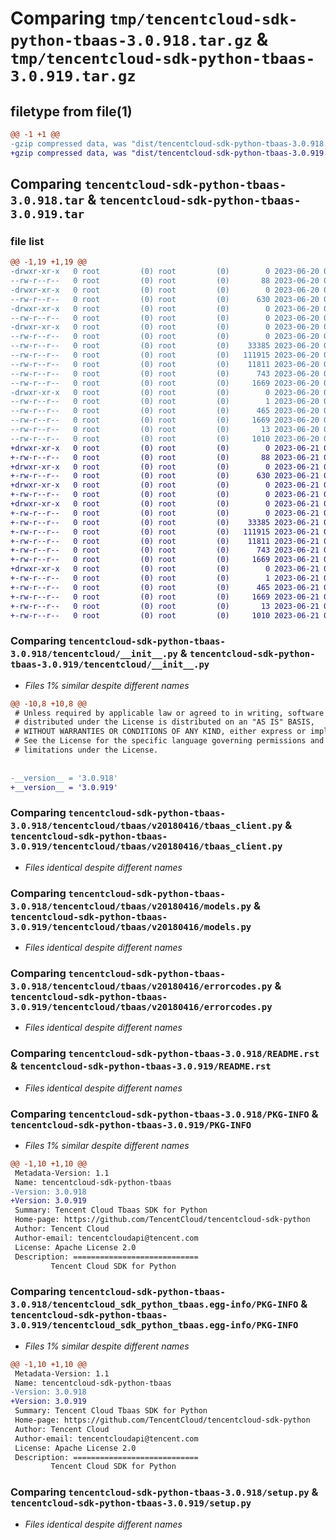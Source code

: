 # Comparing `tmp/tencentcloud-sdk-python-tbaas-3.0.918.tar.gz` & `tmp/tencentcloud-sdk-python-tbaas-3.0.919.tar.gz`

## filetype from file(1)

```diff
@@ -1 +1 @@
-gzip compressed data, was "dist/tencentcloud-sdk-python-tbaas-3.0.918.tar", last modified: Tue Jun 20 02:48:27 2023, max compression
+gzip compressed data, was "dist/tencentcloud-sdk-python-tbaas-3.0.919.tar", last modified: Wed Jun 21 00:36:28 2023, max compression
```

## Comparing `tencentcloud-sdk-python-tbaas-3.0.918.tar` & `tencentcloud-sdk-python-tbaas-3.0.919.tar`

### file list

```diff
@@ -1,19 +1,19 @@
-drwxr-xr-x   0 root         (0) root         (0)        0 2023-06-20 02:48:27.000000 tencentcloud-sdk-python-tbaas-3.0.918/
--rw-r--r--   0 root         (0) root         (0)       88 2023-06-20 02:48:27.000000 tencentcloud-sdk-python-tbaas-3.0.918/setup.cfg
-drwxr-xr-x   0 root         (0) root         (0)        0 2023-06-20 02:48:27.000000 tencentcloud-sdk-python-tbaas-3.0.918/tencentcloud/
--rw-r--r--   0 root         (0) root         (0)      630 2023-06-20 02:48:26.000000 tencentcloud-sdk-python-tbaas-3.0.918/tencentcloud/__init__.py
-drwxr-xr-x   0 root         (0) root         (0)        0 2023-06-20 02:48:27.000000 tencentcloud-sdk-python-tbaas-3.0.918/tencentcloud/tbaas/
--rw-r--r--   0 root         (0) root         (0)        0 2023-06-20 02:48:26.000000 tencentcloud-sdk-python-tbaas-3.0.918/tencentcloud/tbaas/__init__.py
-drwxr-xr-x   0 root         (0) root         (0)        0 2023-06-20 02:48:27.000000 tencentcloud-sdk-python-tbaas-3.0.918/tencentcloud/tbaas/v20180416/
--rw-r--r--   0 root         (0) root         (0)        0 2023-06-20 02:48:26.000000 tencentcloud-sdk-python-tbaas-3.0.918/tencentcloud/tbaas/v20180416/__init__.py
--rw-r--r--   0 root         (0) root         (0)    33385 2023-06-20 02:48:26.000000 tencentcloud-sdk-python-tbaas-3.0.918/tencentcloud/tbaas/v20180416/tbaas_client.py
--rw-r--r--   0 root         (0) root         (0)   111915 2023-06-20 02:48:26.000000 tencentcloud-sdk-python-tbaas-3.0.918/tencentcloud/tbaas/v20180416/models.py
--rw-r--r--   0 root         (0) root         (0)    11811 2023-06-20 02:48:26.000000 tencentcloud-sdk-python-tbaas-3.0.918/tencentcloud/tbaas/v20180416/errorcodes.py
--rw-r--r--   0 root         (0) root         (0)      743 2023-06-20 02:48:26.000000 tencentcloud-sdk-python-tbaas-3.0.918/README.rst
--rw-r--r--   0 root         (0) root         (0)     1669 2023-06-20 02:48:27.000000 tencentcloud-sdk-python-tbaas-3.0.918/PKG-INFO
-drwxr-xr-x   0 root         (0) root         (0)        0 2023-06-20 02:48:27.000000 tencentcloud-sdk-python-tbaas-3.0.918/tencentcloud_sdk_python_tbaas.egg-info/
--rw-r--r--   0 root         (0) root         (0)        1 2023-06-20 02:48:26.000000 tencentcloud-sdk-python-tbaas-3.0.918/tencentcloud_sdk_python_tbaas.egg-info/dependency_links.txt
--rw-r--r--   0 root         (0) root         (0)      465 2023-06-20 02:48:27.000000 tencentcloud-sdk-python-tbaas-3.0.918/tencentcloud_sdk_python_tbaas.egg-info/SOURCES.txt
--rw-r--r--   0 root         (0) root         (0)     1669 2023-06-20 02:48:26.000000 tencentcloud-sdk-python-tbaas-3.0.918/tencentcloud_sdk_python_tbaas.egg-info/PKG-INFO
--rw-r--r--   0 root         (0) root         (0)       13 2023-06-20 02:48:26.000000 tencentcloud-sdk-python-tbaas-3.0.918/tencentcloud_sdk_python_tbaas.egg-info/top_level.txt
--rw-r--r--   0 root         (0) root         (0)     1010 2023-06-20 02:48:26.000000 tencentcloud-sdk-python-tbaas-3.0.918/setup.py
+drwxr-xr-x   0 root         (0) root         (0)        0 2023-06-21 00:36:28.000000 tencentcloud-sdk-python-tbaas-3.0.919/
+-rw-r--r--   0 root         (0) root         (0)       88 2023-06-21 00:36:28.000000 tencentcloud-sdk-python-tbaas-3.0.919/setup.cfg
+drwxr-xr-x   0 root         (0) root         (0)        0 2023-06-21 00:36:28.000000 tencentcloud-sdk-python-tbaas-3.0.919/tencentcloud/
+-rw-r--r--   0 root         (0) root         (0)      630 2023-06-21 00:36:28.000000 tencentcloud-sdk-python-tbaas-3.0.919/tencentcloud/__init__.py
+drwxr-xr-x   0 root         (0) root         (0)        0 2023-06-21 00:36:28.000000 tencentcloud-sdk-python-tbaas-3.0.919/tencentcloud/tbaas/
+-rw-r--r--   0 root         (0) root         (0)        0 2023-06-21 00:36:28.000000 tencentcloud-sdk-python-tbaas-3.0.919/tencentcloud/tbaas/__init__.py
+drwxr-xr-x   0 root         (0) root         (0)        0 2023-06-21 00:36:28.000000 tencentcloud-sdk-python-tbaas-3.0.919/tencentcloud/tbaas/v20180416/
+-rw-r--r--   0 root         (0) root         (0)        0 2023-06-21 00:36:28.000000 tencentcloud-sdk-python-tbaas-3.0.919/tencentcloud/tbaas/v20180416/__init__.py
+-rw-r--r--   0 root         (0) root         (0)    33385 2023-06-21 00:36:28.000000 tencentcloud-sdk-python-tbaas-3.0.919/tencentcloud/tbaas/v20180416/tbaas_client.py
+-rw-r--r--   0 root         (0) root         (0)   111915 2023-06-21 00:36:28.000000 tencentcloud-sdk-python-tbaas-3.0.919/tencentcloud/tbaas/v20180416/models.py
+-rw-r--r--   0 root         (0) root         (0)    11811 2023-06-21 00:36:28.000000 tencentcloud-sdk-python-tbaas-3.0.919/tencentcloud/tbaas/v20180416/errorcodes.py
+-rw-r--r--   0 root         (0) root         (0)      743 2023-06-21 00:36:28.000000 tencentcloud-sdk-python-tbaas-3.0.919/README.rst
+-rw-r--r--   0 root         (0) root         (0)     1669 2023-06-21 00:36:28.000000 tencentcloud-sdk-python-tbaas-3.0.919/PKG-INFO
+drwxr-xr-x   0 root         (0) root         (0)        0 2023-06-21 00:36:28.000000 tencentcloud-sdk-python-tbaas-3.0.919/tencentcloud_sdk_python_tbaas.egg-info/
+-rw-r--r--   0 root         (0) root         (0)        1 2023-06-21 00:36:28.000000 tencentcloud-sdk-python-tbaas-3.0.919/tencentcloud_sdk_python_tbaas.egg-info/dependency_links.txt
+-rw-r--r--   0 root         (0) root         (0)      465 2023-06-21 00:36:28.000000 tencentcloud-sdk-python-tbaas-3.0.919/tencentcloud_sdk_python_tbaas.egg-info/SOURCES.txt
+-rw-r--r--   0 root         (0) root         (0)     1669 2023-06-21 00:36:28.000000 tencentcloud-sdk-python-tbaas-3.0.919/tencentcloud_sdk_python_tbaas.egg-info/PKG-INFO
+-rw-r--r--   0 root         (0) root         (0)       13 2023-06-21 00:36:28.000000 tencentcloud-sdk-python-tbaas-3.0.919/tencentcloud_sdk_python_tbaas.egg-info/top_level.txt
+-rw-r--r--   0 root         (0) root         (0)     1010 2023-06-21 00:36:28.000000 tencentcloud-sdk-python-tbaas-3.0.919/setup.py
```

### Comparing `tencentcloud-sdk-python-tbaas-3.0.918/tencentcloud/__init__.py` & `tencentcloud-sdk-python-tbaas-3.0.919/tencentcloud/__init__.py`

 * *Files 1% similar despite different names*

```diff
@@ -10,8 +10,8 @@
 # Unless required by applicable law or agreed to in writing, software
 # distributed under the License is distributed on an "AS IS" BASIS,
 # WITHOUT WARRANTIES OR CONDITIONS OF ANY KIND, either express or implied.
 # See the License for the specific language governing permissions and
 # limitations under the License.
 
 
-__version__ = '3.0.918'
+__version__ = '3.0.919'
```

### Comparing `tencentcloud-sdk-python-tbaas-3.0.918/tencentcloud/tbaas/v20180416/tbaas_client.py` & `tencentcloud-sdk-python-tbaas-3.0.919/tencentcloud/tbaas/v20180416/tbaas_client.py`

 * *Files identical despite different names*

### Comparing `tencentcloud-sdk-python-tbaas-3.0.918/tencentcloud/tbaas/v20180416/models.py` & `tencentcloud-sdk-python-tbaas-3.0.919/tencentcloud/tbaas/v20180416/models.py`

 * *Files identical despite different names*

### Comparing `tencentcloud-sdk-python-tbaas-3.0.918/tencentcloud/tbaas/v20180416/errorcodes.py` & `tencentcloud-sdk-python-tbaas-3.0.919/tencentcloud/tbaas/v20180416/errorcodes.py`

 * *Files identical despite different names*

### Comparing `tencentcloud-sdk-python-tbaas-3.0.918/README.rst` & `tencentcloud-sdk-python-tbaas-3.0.919/README.rst`

 * *Files identical despite different names*

### Comparing `tencentcloud-sdk-python-tbaas-3.0.918/PKG-INFO` & `tencentcloud-sdk-python-tbaas-3.0.919/PKG-INFO`

 * *Files 1% similar despite different names*

```diff
@@ -1,10 +1,10 @@
 Metadata-Version: 1.1
 Name: tencentcloud-sdk-python-tbaas
-Version: 3.0.918
+Version: 3.0.919
 Summary: Tencent Cloud Tbaas SDK for Python
 Home-page: https://github.com/TencentCloud/tencentcloud-sdk-python
 Author: Tencent Cloud
 Author-email: tencentcloudapi@tencent.com
 License: Apache License 2.0
 Description: ============================
         Tencent Cloud SDK for Python
```

### Comparing `tencentcloud-sdk-python-tbaas-3.0.918/tencentcloud_sdk_python_tbaas.egg-info/PKG-INFO` & `tencentcloud-sdk-python-tbaas-3.0.919/tencentcloud_sdk_python_tbaas.egg-info/PKG-INFO`

 * *Files 1% similar despite different names*

```diff
@@ -1,10 +1,10 @@
 Metadata-Version: 1.1
 Name: tencentcloud-sdk-python-tbaas
-Version: 3.0.918
+Version: 3.0.919
 Summary: Tencent Cloud Tbaas SDK for Python
 Home-page: https://github.com/TencentCloud/tencentcloud-sdk-python
 Author: Tencent Cloud
 Author-email: tencentcloudapi@tencent.com
 License: Apache License 2.0
 Description: ============================
         Tencent Cloud SDK for Python
```

### Comparing `tencentcloud-sdk-python-tbaas-3.0.918/setup.py` & `tencentcloud-sdk-python-tbaas-3.0.919/setup.py`

 * *Files identical despite different names*

